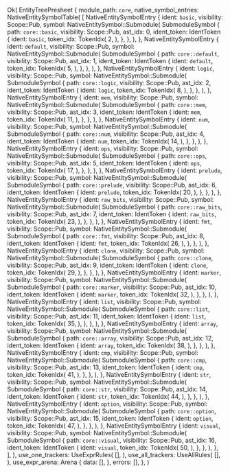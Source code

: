 Ok(
    EntityTreePresheet {
        module_path: `core`,
        native_symbol_entries: NativeEntitySymbolTable(
            [
                NativeEntitySymbolEntry {
                    ident: `basic`,
                    visibility: Scope::Pub,
                    symbol: NativeEntitySymbol::Submodule(
                        SubmoduleSymbol {
                            path: `core::basic`,
                            visibility: Scope::Pub,
                            ast_idx: 0,
                            ident_token: IdentToken {
                                ident: `basic`,
                                token_idx: TokenIdx(
                                    2,
                                ),
                            },
                        },
                    ),
                },
                NativeEntitySymbolEntry {
                    ident: `default`,
                    visibility: Scope::Pub,
                    symbol: NativeEntitySymbol::Submodule(
                        SubmoduleSymbol {
                            path: `core::default`,
                            visibility: Scope::Pub,
                            ast_idx: 1,
                            ident_token: IdentToken {
                                ident: `default`,
                                token_idx: TokenIdx(
                                    5,
                                ),
                            },
                        },
                    ),
                },
                NativeEntitySymbolEntry {
                    ident: `logic`,
                    visibility: Scope::Pub,
                    symbol: NativeEntitySymbol::Submodule(
                        SubmoduleSymbol {
                            path: `core::logic`,
                            visibility: Scope::Pub,
                            ast_idx: 2,
                            ident_token: IdentToken {
                                ident: `logic`,
                                token_idx: TokenIdx(
                                    8,
                                ),
                            },
                        },
                    ),
                },
                NativeEntitySymbolEntry {
                    ident: `mem`,
                    visibility: Scope::Pub,
                    symbol: NativeEntitySymbol::Submodule(
                        SubmoduleSymbol {
                            path: `core::mem`,
                            visibility: Scope::Pub,
                            ast_idx: 3,
                            ident_token: IdentToken {
                                ident: `mem`,
                                token_idx: TokenIdx(
                                    11,
                                ),
                            },
                        },
                    ),
                },
                NativeEntitySymbolEntry {
                    ident: `num`,
                    visibility: Scope::Pub,
                    symbol: NativeEntitySymbol::Submodule(
                        SubmoduleSymbol {
                            path: `core::num`,
                            visibility: Scope::Pub,
                            ast_idx: 4,
                            ident_token: IdentToken {
                                ident: `num`,
                                token_idx: TokenIdx(
                                    14,
                                ),
                            },
                        },
                    ),
                },
                NativeEntitySymbolEntry {
                    ident: `ops`,
                    visibility: Scope::Pub,
                    symbol: NativeEntitySymbol::Submodule(
                        SubmoduleSymbol {
                            path: `core::ops`,
                            visibility: Scope::Pub,
                            ast_idx: 5,
                            ident_token: IdentToken {
                                ident: `ops`,
                                token_idx: TokenIdx(
                                    17,
                                ),
                            },
                        },
                    ),
                },
                NativeEntitySymbolEntry {
                    ident: `prelude`,
                    visibility: Scope::Pub,
                    symbol: NativeEntitySymbol::Submodule(
                        SubmoduleSymbol {
                            path: `core::prelude`,
                            visibility: Scope::Pub,
                            ast_idx: 6,
                            ident_token: IdentToken {
                                ident: `prelude`,
                                token_idx: TokenIdx(
                                    20,
                                ),
                            },
                        },
                    ),
                },
                NativeEntitySymbolEntry {
                    ident: `raw_bits`,
                    visibility: Scope::Pub,
                    symbol: NativeEntitySymbol::Submodule(
                        SubmoduleSymbol {
                            path: `core::raw_bits`,
                            visibility: Scope::Pub,
                            ast_idx: 7,
                            ident_token: IdentToken {
                                ident: `raw_bits`,
                                token_idx: TokenIdx(
                                    23,
                                ),
                            },
                        },
                    ),
                },
                NativeEntitySymbolEntry {
                    ident: `fmt`,
                    visibility: Scope::Pub,
                    symbol: NativeEntitySymbol::Submodule(
                        SubmoduleSymbol {
                            path: `core::fmt`,
                            visibility: Scope::Pub,
                            ast_idx: 8,
                            ident_token: IdentToken {
                                ident: `fmt`,
                                token_idx: TokenIdx(
                                    26,
                                ),
                            },
                        },
                    ),
                },
                NativeEntitySymbolEntry {
                    ident: `clone`,
                    visibility: Scope::Pub,
                    symbol: NativeEntitySymbol::Submodule(
                        SubmoduleSymbol {
                            path: `core::clone`,
                            visibility: Scope::Pub,
                            ast_idx: 9,
                            ident_token: IdentToken {
                                ident: `clone`,
                                token_idx: TokenIdx(
                                    29,
                                ),
                            },
                        },
                    ),
                },
                NativeEntitySymbolEntry {
                    ident: `marker`,
                    visibility: Scope::Pub,
                    symbol: NativeEntitySymbol::Submodule(
                        SubmoduleSymbol {
                            path: `core::marker`,
                            visibility: Scope::Pub,
                            ast_idx: 10,
                            ident_token: IdentToken {
                                ident: `marker`,
                                token_idx: TokenIdx(
                                    32,
                                ),
                            },
                        },
                    ),
                },
                NativeEntitySymbolEntry {
                    ident: `list`,
                    visibility: Scope::Pub,
                    symbol: NativeEntitySymbol::Submodule(
                        SubmoduleSymbol {
                            path: `core::list`,
                            visibility: Scope::Pub,
                            ast_idx: 11,
                            ident_token: IdentToken {
                                ident: `list`,
                                token_idx: TokenIdx(
                                    35,
                                ),
                            },
                        },
                    ),
                },
                NativeEntitySymbolEntry {
                    ident: `array`,
                    visibility: Scope::Pub,
                    symbol: NativeEntitySymbol::Submodule(
                        SubmoduleSymbol {
                            path: `core::array`,
                            visibility: Scope::Pub,
                            ast_idx: 12,
                            ident_token: IdentToken {
                                ident: `array`,
                                token_idx: TokenIdx(
                                    38,
                                ),
                            },
                        },
                    ),
                },
                NativeEntitySymbolEntry {
                    ident: `cmp`,
                    visibility: Scope::Pub,
                    symbol: NativeEntitySymbol::Submodule(
                        SubmoduleSymbol {
                            path: `core::cmp`,
                            visibility: Scope::Pub,
                            ast_idx: 13,
                            ident_token: IdentToken {
                                ident: `cmp`,
                                token_idx: TokenIdx(
                                    41,
                                ),
                            },
                        },
                    ),
                },
                NativeEntitySymbolEntry {
                    ident: `str`,
                    visibility: Scope::Pub,
                    symbol: NativeEntitySymbol::Submodule(
                        SubmoduleSymbol {
                            path: `core::str`,
                            visibility: Scope::Pub,
                            ast_idx: 14,
                            ident_token: IdentToken {
                                ident: `str`,
                                token_idx: TokenIdx(
                                    44,
                                ),
                            },
                        },
                    ),
                },
                NativeEntitySymbolEntry {
                    ident: `option`,
                    visibility: Scope::Pub,
                    symbol: NativeEntitySymbol::Submodule(
                        SubmoduleSymbol {
                            path: `core::option`,
                            visibility: Scope::Pub,
                            ast_idx: 15,
                            ident_token: IdentToken {
                                ident: `option`,
                                token_idx: TokenIdx(
                                    47,
                                ),
                            },
                        },
                    ),
                },
                NativeEntitySymbolEntry {
                    ident: `visual`,
                    visibility: Scope::Pub,
                    symbol: NativeEntitySymbol::Submodule(
                        SubmoduleSymbol {
                            path: `core::visual`,
                            visibility: Scope::Pub,
                            ast_idx: 16,
                            ident_token: IdentToken {
                                ident: `visual`,
                                token_idx: TokenIdx(
                                    50,
                                ),
                            },
                        },
                    ),
                },
            ],
        ),
        use_one_trackers: UseExprRules(
            [],
        ),
        use_all_trackers: UseAllRules(
            [],
        ),
        use_expr_arena: Arena {
            data: [],
        },
        errors: [],
    },
)
